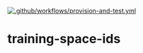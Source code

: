 [![.github/workflows/provision-and-test.yml](https://github.com/c3aidti/training-space-ids/actions/workflows/provision-and-test.yml/badge.svg)](https://github.com/c3aidti/training-space-ids/actions/workflows/provision-and-test.yml)  
# training-space-ids

